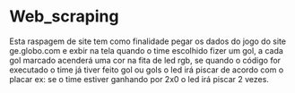# Web_scraping

Esta raspagem de site tem como finalidade pegar os dados do jogo do site ge.globo.com e exbir na tela quando o time escolhido fizer um gol, a cada gol marcado acenderá uma cor na fita de led rgb, se quando o código for executado o time já tiver feito gol ou gols o led irá piscar de acordo com o placar ex: se o time estiver ganhando por 2x0 o led irá piscar 2 vezes.
